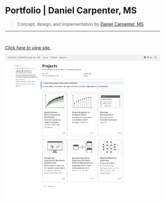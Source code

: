 # Portfolio | Daniel Carpenter, MS

> Concept, design, and implementation by <a href="mailto:dbry1024@gmail.com">Daniel Carpenter, MS</a>

---

<br>

*[Click here to view site.](https://daniel-carpenter.github.io/Portfolio/)*

[![](docs/img/site-preview.png)](https://daniel-carpenter.github.io/Portfolio/)
